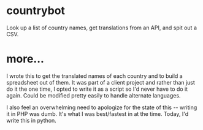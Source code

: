 # countrybot
Look up a list of country names, get translations from an API, and spit out a CSV.

# more...
I wrote this to get the translated names of each country and to build a spreadsheet out of them.  It was part of a client project and rather than just do it the one time, I opted to write it as a script so I'd never have to do it again.  Could be modified pretty easily to handle alternate languages.

I also feel an overwhelming need to apologize for the state of this -- writing it in PHP was dumb.  It's what I was best/fastest in at the time.  Today, I'd write this in python.
